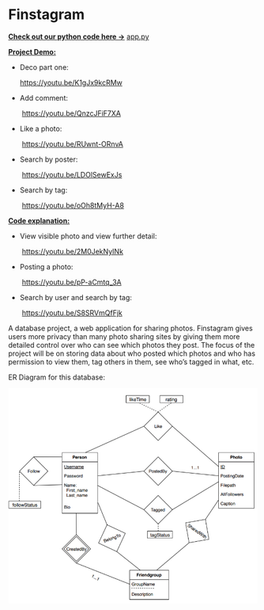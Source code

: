 # Finstagram
<u>**Check out our python code here ->**</u> [app.py](/Flask/app.py)

<u>**Project Demo:**</u>

- Deco part one:

  ​https://youtu.be/K1gJx9kcRMw
  
- Add comment:

  ​ https://youtu.be/QnzcJFiF7XA
  
- Like a photo:

  ​ https://youtu.be/RUwnt-ORnvA
  
- Search by poster:

  ​ https://youtu.be/LDOlSewExJs
  
- Search by tag:

  ​ https://youtu.be/oOh8tMyH-A8

**<u>Code explanation:</u>**

- View visible photo and view further detail:

  ​	https://youtu.be/2M0JekNyINk

- Posting a photo:

  ​	https://youtu.be/pP-aCmtq_3A

- Search by user and search by tag:

  ​	https://youtu.be/S8SRVmQfFjk
  


A database project, a web application for sharing photos. Finstagram gives users more privacy than many photo sharing sites by giving them more detailed control over who can see which photos they post. The focus of the project will be on storing data about who posted which photos and who has permission to view them, tag others in them, see who’s tagged in what, etc.

ER Diagram for this database:

![ER_diagram](/ER_diagram.png)
